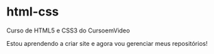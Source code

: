 # html-css
Curso de HTML5 e CSS3 do CursoemVideo

Estou aprendendo a criar site e agora vou gerenciar meus repositórios!